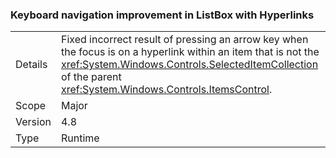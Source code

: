 ### Keyboard navigation improvement in ListBox with Hyperlinks

|   |   |
|---|---|
|Details|Fixed incorrect result of pressing an arrow key when the focus is on a hyperlink within an item that is not the <xref:System.Windows.Controls.SelectedItemCollection> of the parent <xref:System.Windows.Controls.ItemsControl>.|
|Scope|Major|
|Version|4.8|
|Type|Runtime|

